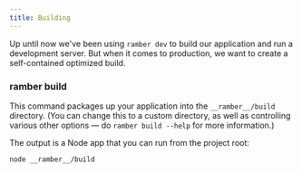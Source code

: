```yaml
---
title: Building
---
```


Up until now we've been using `ramber dev` to build our application and run a development server. But when it comes to production, we want to create a self-contained optimized build.

### ramber build

This command packages up your application into the `__ramber__/build` directory. (You can change this to a custom directory, as well as controlling various other options — do `ramber build --help` for more information.)

The output is a Node app that you can run from the project root:

```bash
node __ramber__/build
```